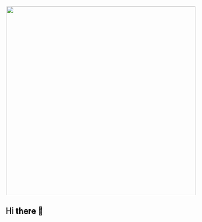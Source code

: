 <div id="header" align="center">
  <img src="https://tenor.com/ru/view/chilled-lamb-mienar-lofi-study-gif-21666282" width="500"/>
</div>


## Hi there 👋

<!--
**K-chuklin/K-chuklin** is a ✨ _special_ ✨ repository because its `README.md` (this file) appears on your GitHub profile.

Here are some ideas to get you started:

- 🔭 I’m currently working on ...
- 🌱 I’m currently learning ...
- 👯 I’m looking to collaborate on ...
- 🤔 I’m looking for help with ...
- 💬 Ask me about ...
- 📫 How to reach me: ...
- 😄 Pronouns: ...
- ⚡ Fun fact: ...
-->
